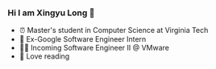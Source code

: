 ### Hi I am Xingyu Long 👋

- ⏰  Master's student in Computer Science at Virginia Tech
- 🙌 Ex-Google Software Engineer Intern 
- 👨‍💻  Incoming Software Engineer II @ VMware
- 📖 Love reading
<!--
**xingyu-long/xingyu-long** is a ✨ _special_ ✨ repository because its `README.md` (this file) appears on your GitHub profile.

Here are some ideas to get you started:

- 🔭 I’m currently working on ...
- 🌱 I’m currently learning ...
- 👯 I’m looking to collaborate on ...
- 🤔 I’m looking for help with ...
- 💬 Ask me about ...
- 📫 How to reach me: ...
- 😄 Pronouns: ...
- ⚡ Fun fact: ...
-->
